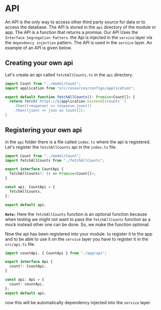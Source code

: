 # API

An API is the only way to access other third party source for data or to access the database. The API is stored in the `api` directory of the module or app. The API is a function that returns a promise. Our API Uses the `Interface Segregation Pattern`. the Api is injected in the `service` layer via the `dependency injection` pattern. The API is used in the `service` layer. An example of an API is given below.

## Creating your own api

Let's create an api called `fetchAllCounts.ts` in the `api` directory.

```ts
import Count from "../model/Count";
import application from "src/resources/configs/application";

export default function fetchAllCounts(): Promise<Count[]> {
  return fetch(`https://${application.backend}/counts``)
    .then((response) => response.json())
    .then((json) => json as Count[]);
}
```

## Registering your own api

in the `api` folder there is a file called `index.ts` where the api is registered. Let's register the `fetchAllCounts` api in the `index.ts` file.

```ts
import Count from "../model/Count";
import fetchAllCounts from "./fetchAllCounts";

export interface CountApi {
  fetchAllCounts?: () => Promise<Count[]>;
}

const api: CountApi = {
  fetchAllCounts,
};

export default api;
```

**`Note:`** Here the `fetchAllCounts` function is an optional function because when testing we might not want to pass the `fetchAllCounts` function as a mock instead other one can be done. So, we make the function optional.

Now the api has been registered into your module. to register it to the app and to be able to use it on the `service` layer you have to register it in the `src/api.ts` file.

```ts
import countApi, { CountApi } from "./app/api";

export interface Api {
  count?: CountApi;
}

const api: Api = {
  count: countApi,
};
export default api;
```

now this will be automatically dependency injected into the `service` layer.
